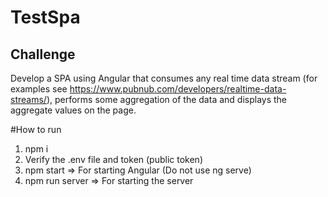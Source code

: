 # TestSpa

## Challenge
Develop a SPA using Angular that consumes any real time data stream (for examples see https://www.pubnub.com/developers/realtime-data-streams/), performs some aggregation of the data and displays the aggregate values on the page.

#How to run
  1. npm i
  2. Verify the .env file and token (public token)
  3. npm start => For starting Angular (Do not use ng serve)
  4. npm run server => For starting the server

